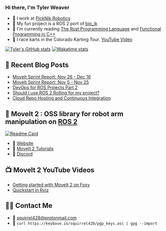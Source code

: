 ### Hi there, I'm Tyler Weaver
- :office: I work at [PickNik Robotics](https://picknik.ai)
- :rocket: My fun project is a ROS 2 port of [bio_ik](https://github.com/tylerjw/bio_ik)
- :crab: I'm currently reading [The Rust Programming Language](https://doc.rust-lang.org/book/) and [Functional Programming in C++](https://www.manning.com/books/functional-programming-in-c-plus-plus)
- :checkered_flag: I race karts in the Colorado Karting Tour.  [YouTube Video](https://www.youtube.com/watch?v=0pKhu1n1q6c)

[![Tyler's GitHub stats](https://github-readme-stats.vercel.app/api?username=tylerjw&show_icons=true)](https://github.com/anuraghazra/github-readme-stats)
[![Wakatime stats](https://github-readme-stats.vercel.app/api/wakatime?username=tylerjw)](https://github.com/anuraghazra/github-readme-stats)

## :orange_book: Recent Blog Posts

- [MoveIt Sprint Report: Nov 26 - Dec 16](https://moveit.ros.org/moveit/ros/2021/12/17/sprint-report-3.html)
- [MoveIt Sprint Report: Nov 5 - Nov 25](https://moveit.ros.org/moveit/ros/2021/11/30/sprint-report-2.html)
- [DevOps for ROS Projects Part 2](http://picknik.ai/ros/moveit/devops/2021/12/14/DevOps-for-ROS-Projects-Part-2.html)
- [Should I use ROS 2 Rolling for my project?](http://picknik.ai/ros/ros2/releases/moveit/2021/08/18/rolling-ridley.html)
- [Cloud Repo Hosting and Continuous Integration](http://picknik.ai/ros2/moveit2/devops/2021/02/18/DevOps-for-ROS-part1.html)

## :robot: MoveIt 2 : OSS library for robot arm manipulation on [ROS 2](https://docs.ros.org/)

[![Readme Card](https://github-readme-stats.vercel.app/api/pin/?username=ros-planning&repo=moveit2)](https://github.com/anuraghazra/github-readme-stats)

- :bookmark: [Website](https://moveit.ros.org/)
- :memo: [MoveIt 2 Tutorials](https://moveit.picknik.ai/foxy/index.html)
- :speech_balloon: [Discord](https://discord.gg/RrySut8)

## :tv: MoveIt 2 YouTube Videos

- [Getting started with MoveIt 2 on Foxy](https://www.youtube.com/watch?v=k85fH0snRm8)
- [Quickstart in Rviz](https://www.youtube.com/watch?v=kOGFvq9IriI)

## :technologist: Contact Me

- :email: <squirrel428@protonmail.com>
- :key: `curl https://keybase.io/squirrel428/pgp_keys.asc | gpg --import`
